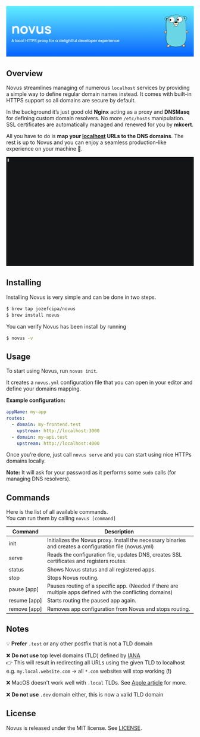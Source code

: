 <p align="center">
  <img src="./assets/banner.png">
</p>

## Overview

Novus streamlines managing of numerous `localhost` services by providing a simple way to define regular domain names instead. It comes with built-in HTTPS support so all domains are secure by default.

In the background it’s just good old **Nginx** acting as a proxy and **DNSMasq** for defining custom domain resolvers. No more `/etc/hosts` manipulation. SSL certificates are automatically managed and renewed for you by **mkcert**.

All you have to do is **map your [localhost](http://localhost) URLs to the DNS domains**. The rest is up to Novus and you can enjoy a seamless production-like experience on your machine 💯.

<p align="center">
  <img src="./assets/novus.gif">
</p>

## Installing

Installing Novus is very simple and can be done in two steps.

```bash
$ brew tap jozefcipa/novus
$ brew install novus
```

You can verify Novus has been install by running

```bash
$ novus -v
```

## Usage

To start using Novus, run `novus init`.

It creates a `novus.yml` configuration file that you can open in your editor and define your domains mapping.

**Example configuration:**

```yaml
appName: my-app
routes:
  - domain: my-frontend.test
    upstream: http://localhost:3000
  - domain: my-api.test
    upstream: http://localhost:4000
```

Once you’re done, just call `novus serve` and you can start using nice HTTPs domains locally.

**Note:** It will ask for your password as it performs some `sudo` calls (for managing DNS resolvers).

## Commands

Here is the list of all available commands.<br/>
You can run them by calling `novus [command]`

| Command | Description |
| ------- | ----------- |
| init | Initializes the Novus proxy. Install the necessary binaries and creates a configuration file (novus.yml) |
| serve | Reads the configuration file, updates DNS, creates SSL certificates and registers routes. |
| status | Shows Novus status and all registered apps. |
| stop | Stops Novus routing. |
| pause&nbsp;[app] | Pauses routing of a specific app. (Needed if there are multiple apps defined with the conflicting domains) |
| resume&nbsp;[app] | Starts routing the paused app again. |
| remove&nbsp;[app] | Removes app configuration from Novus and stops routing. |

## Notes

💡 **Prefer** `.test` or any other postfix that is not a TLD domain

❌ **Do not use** top level domains (TLD) defined by [IANA](https://www.iana.org/domains/root/db) <br/>
👉 This will result in redirecting all URLs using the given TLD to localhost
    e.g. `my.local.website.com` -> all `*.com` websites will stop working (**!**)

❌ MacOS doesn't work well with `.local` TLDs. See [Apple article](https://support.apple.com/en-us/101471) for more.

❌  **Do not use** `.dev` domain either, this is now a valid TLD domain

## **License**

Novus is released under the MIT license. See [LICENSE](./LICENSE).
